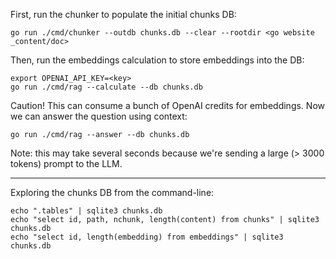 First, run the chunker to populate the initial chunks DB:

    go run ./cmd/chunker --outdb chunks.db --clear --rootdir <go website _content/doc>

Then, run the embeddings calculation to store embeddings into the DB:

    export OPENAI_API_KEY=<key>
    go run ./cmd/rag --calculate --db chunks.db

Caution! This can consume a bunch of OpenAI credits for embeddings. Now we
can answer the question using context:

    go run ./cmd/rag --answer --db chunks.db

Note: this may take several seconds because we're sending a large (> 3000
tokens) prompt to the LLM.

----

Exploring the chunks DB from the command-line:

    echo ".tables" | sqlite3 chunks.db
    echo "select id, path, nchunk, length(content) from chunks" | sqlite3 chunks.db
    echo "select id, length(embedding) from embeddings" | sqlite3 chunks.db
